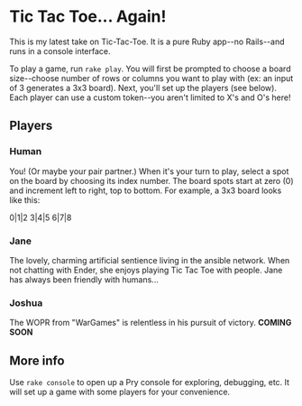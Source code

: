 # Tic Tac Toe... Again!

This is my latest take on Tic-Tac-Toe. It is a pure Ruby app--no Rails--and runs in a console interface.

To play a game, run `rake play`. You will first be prompted to choose a board size--choose number of rows or columns you want to play with (ex: an input of 3 generates a 3x3 board). Next, you'll set up the players (see below). Each player can use a custom token--you aren't limited to X's and O's here!

## Players

### Human
You! (Or maybe your pair partner.) When it's your turn to play, select a spot on the board by choosing its index number. The board spots start at zero (0) and increment left to right, top to bottom. For example, a 3x3 board looks like this:

0|1|2
3|4|5
6|7|8

### Jane
The lovely, charming artificial sentience living in the ansible network. When not chatting with Ender, she enjoys playing Tic Tac Toe with people. Jane has always been friendly with humans...

### Joshua
The WOPR from "WarGames" is relentless in his pursuit of victory. **COMING SOON**


## More info
Use `rake console` to open up a Pry console for exploring, debugging, etc. It will set up a game with some players for your convenience.
